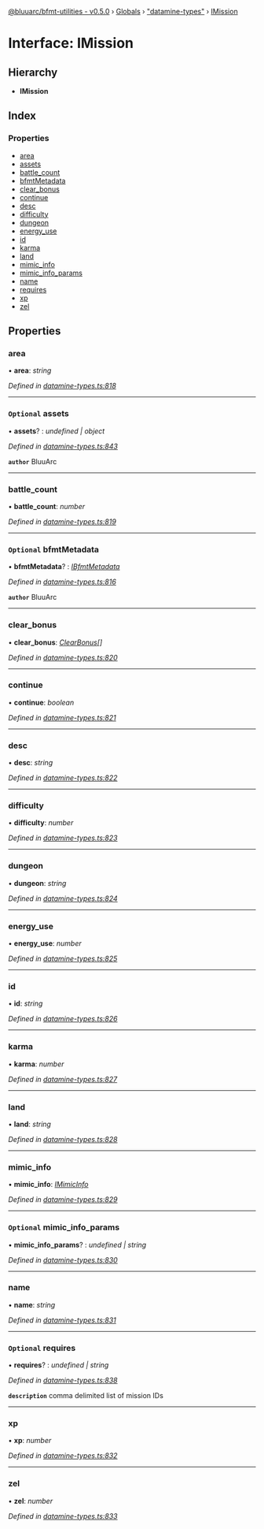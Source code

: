 [@bluuarc/bfmt-utilities - v0.5.0](../README.md) › [Globals](../globals.md) › ["datamine-types"](../modules/_datamine_types_.md) › [IMission](_datamine_types_.imission.md)

# Interface: IMission

## Hierarchy

* **IMission**

## Index

### Properties

* [area](_datamine_types_.imission.md#area)
* [assets](_datamine_types_.imission.md#optional-assets)
* [battle_count](_datamine_types_.imission.md#battle_count)
* [bfmtMetadata](_datamine_types_.imission.md#optional-bfmtmetadata)
* [clear_bonus](_datamine_types_.imission.md#clear_bonus)
* [continue](_datamine_types_.imission.md#continue)
* [desc](_datamine_types_.imission.md#desc)
* [difficulty](_datamine_types_.imission.md#difficulty)
* [dungeon](_datamine_types_.imission.md#dungeon)
* [energy_use](_datamine_types_.imission.md#energy_use)
* [id](_datamine_types_.imission.md#id)
* [karma](_datamine_types_.imission.md#karma)
* [land](_datamine_types_.imission.md#land)
* [mimic_info](_datamine_types_.imission.md#mimic_info)
* [mimic_info_params](_datamine_types_.imission.md#optional-mimic_info_params)
* [name](_datamine_types_.imission.md#name)
* [requires](_datamine_types_.imission.md#optional-requires)
* [xp](_datamine_types_.imission.md#xp)
* [zel](_datamine_types_.imission.md#zel)

## Properties

###  area

• **area**: *string*

*Defined in [datamine-types.ts:818](https://github.com/BluuArc/bfmt-utilities/blob/master/src/datamine-types.ts#L818)*

___

### `Optional` assets

• **assets**? : *undefined | object*

*Defined in [datamine-types.ts:843](https://github.com/BluuArc/bfmt-utilities/blob/master/src/datamine-types.ts#L843)*

**`author`** BluuArc

___

###  battle_count

• **battle_count**: *number*

*Defined in [datamine-types.ts:819](https://github.com/BluuArc/bfmt-utilities/blob/master/src/datamine-types.ts#L819)*

___

### `Optional` bfmtMetadata

• **bfmtMetadata**? : *[IBfmtMetadata](_datamine_types_.ibfmtmetadata.md)*

*Defined in [datamine-types.ts:816](https://github.com/BluuArc/bfmt-utilities/blob/master/src/datamine-types.ts#L816)*

**`author`** BluuArc

___

###  clear_bonus

• **clear_bonus**: *[ClearBonus](../modules/_datamine_types_.md#clearbonus)[]*

*Defined in [datamine-types.ts:820](https://github.com/BluuArc/bfmt-utilities/blob/master/src/datamine-types.ts#L820)*

___

###  continue

• **continue**: *boolean*

*Defined in [datamine-types.ts:821](https://github.com/BluuArc/bfmt-utilities/blob/master/src/datamine-types.ts#L821)*

___

###  desc

• **desc**: *string*

*Defined in [datamine-types.ts:822](https://github.com/BluuArc/bfmt-utilities/blob/master/src/datamine-types.ts#L822)*

___

###  difficulty

• **difficulty**: *number*

*Defined in [datamine-types.ts:823](https://github.com/BluuArc/bfmt-utilities/blob/master/src/datamine-types.ts#L823)*

___

###  dungeon

• **dungeon**: *string*

*Defined in [datamine-types.ts:824](https://github.com/BluuArc/bfmt-utilities/blob/master/src/datamine-types.ts#L824)*

___

###  energy_use

• **energy_use**: *number*

*Defined in [datamine-types.ts:825](https://github.com/BluuArc/bfmt-utilities/blob/master/src/datamine-types.ts#L825)*

___

###  id

• **id**: *string*

*Defined in [datamine-types.ts:826](https://github.com/BluuArc/bfmt-utilities/blob/master/src/datamine-types.ts#L826)*

___

###  karma

• **karma**: *number*

*Defined in [datamine-types.ts:827](https://github.com/BluuArc/bfmt-utilities/blob/master/src/datamine-types.ts#L827)*

___

###  land

• **land**: *string*

*Defined in [datamine-types.ts:828](https://github.com/BluuArc/bfmt-utilities/blob/master/src/datamine-types.ts#L828)*

___

###  mimic_info

• **mimic_info**: *[IMimicInfo](_datamine_types_.imimicinfo.md)*

*Defined in [datamine-types.ts:829](https://github.com/BluuArc/bfmt-utilities/blob/master/src/datamine-types.ts#L829)*

___

### `Optional` mimic_info_params

• **mimic_info_params**? : *undefined | string*

*Defined in [datamine-types.ts:830](https://github.com/BluuArc/bfmt-utilities/blob/master/src/datamine-types.ts#L830)*

___

###  name

• **name**: *string*

*Defined in [datamine-types.ts:831](https://github.com/BluuArc/bfmt-utilities/blob/master/src/datamine-types.ts#L831)*

___

### `Optional` requires

• **requires**? : *undefined | string*

*Defined in [datamine-types.ts:838](https://github.com/BluuArc/bfmt-utilities/blob/master/src/datamine-types.ts#L838)*

**`description`** comma delimited list of mission IDs

___

###  xp

• **xp**: *number*

*Defined in [datamine-types.ts:832](https://github.com/BluuArc/bfmt-utilities/blob/master/src/datamine-types.ts#L832)*

___

###  zel

• **zel**: *number*

*Defined in [datamine-types.ts:833](https://github.com/BluuArc/bfmt-utilities/blob/master/src/datamine-types.ts#L833)*
